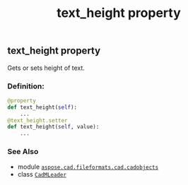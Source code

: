 ﻿---
title: text_height property
second_title: Aspose.CAD for Python via .NET API References
description: 
type: docs
weight: 770
url: /python-net/aspose.cad.fileformats.cad.cadobjects/cadmleader/text_height/
is_root: false
---

## text_height property


Gets or sets height of text.
### Definition:
```python
@property
def text_height(self):
    ...
@text_height.setter
def text_height(self, value):
    ...
```

### See Also
* module [`aspose.cad.fileformats.cad.cadobjects`](../../)
* class [`CadMLeader`](/cad/python-net/aspose.cad.fileformats.cad.cadobjects/cadmleader)
